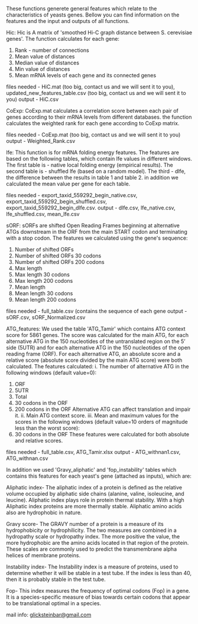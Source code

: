 These functions generete general features which relate to the characteristics of yeasts genes.
Bellow you can find information on the features and the input and outputs of all functions.

Hic:
Hic is A matrix of 'smoothed Hi-C graph distance between S. cerevisiae genes'.
The function calculates for each gene:
1.	Rank - number of connections
2.	Mean value of distances
3.	Median value of distances 
4.	Min value of distances
5.	Mean mRNA levels of each gene and its connected genes

files needed - HiC.mat (too big, contact us and we will sent it to you), updated_new_features_table.csv (too big, contact us and we will sent it to you)
output - HiC.csv

CoExp:
CoExp.mat calculates a correlation score between each pair of genes according to their mRNA levels from different databases.
the function calculates the weighted rank for each gene according to CoExp matrix.

files needed - CoExp.mat (too big, contact us and we will sent it to you)
output - Weighted_Rank.csv

lfe:
This function is for mRNA folding energy features.
The features are based on the following tables, which contain lfe values in different windows.
The first table is - native local folding energy (empirical results).
The second table is - shuffled lfe (based on a random model).
The third - dlfe, the difference between the results in table 1 and table 2.
in addition we calculated the mean value per gene for each table.

files needed - export_taxid_559292_begin_native.csv, export_taxid_559292_begin_shuffled.csv, export_taxid_559292_begin_dlfe.csv.
output - dlfe.csv, lfe_native.csv, lfe_shuffled.csv, mean_lfe.csv

sORF:
sORFs are shifted Open Reading Frames beginning at alternative ATGs downstream in the ORF from the main START codon and terminating with a stop codon.
The features we calculated using the gene's sequence:
1.	Number of shifted ORFs
2.	Number of shifted ORFs 30 codons
3.	Number of shifted ORFs 200 codons
4.	Max length
5.	Max length 30 codons
6.	Max length 200 codons
7.	Mean length
8.	Mean length 30 codons
9.	Mean length 200 codons

files needed - full_table.csv (contains the sequence of each gene
output - sORF.csv, sORF_Normalized.csv

ATG_features:
We used the table 'ATG_Tamir' which contains ATG context score for 5861 genes.
The score was calculated for the main ATG, for each alternative ATG in the 150 nucleotides of the untranslated region on the 5’ side (5UTR) and for each alternative ATG in the 150 nucleotides of the open reading frame (ORF).
For each alternative ATG, an absolute score and a relative score (absolute score divided by the main ATG score) were both calculated.
The features calculated:
i.	The number of alternative ATG in the following windows (default value=0):
1.	ORF
2.	5UTR
3.	Total
4.	30 codons in the ORF
5.	200 codons in the ORF
Alternative ATG can affect translation and impair it.
ii.	Main ATG context score.
iii.	Mean and maximum values for the scores in the following windows (default value=10 orders of magnitude less than the worst score):
1.	30 codons in the ORF
These features were calculated for both absolute and relative scores.

files needed - full_table.csv, ATG_Tamir.xlsx
output - ATG_withnan1.csv, ATG_withnan.csv

In addition we used 'Gravy_aliphatic' and 'fop_instability' tables which contains this features for each yeast's gene (attached as inputs), which are:

Aliphatic index- The aliphatic index of a protein is defined as the relative volume occupied by aliphatic side chains (alanine, valine, isoleucine, and leucine). Aliphatic index plays role in protein thermal stability. With a high Aliphatic index proteins are more thermally stable. Aliphatic amino acids also are hydrophobic in nature.

Gravy score- The GRAVY number of a protein is a measure of its hydrophobicity or hydrophilicity. The two measures are combined in a hydropathy scale or hydropathy index. The more positive the value, the more hydrophobic are the amino acids located in that region of the protein. These scales are commonly used to predict the transmembrane alpha helices of membrane proteins. 

Instability index- The Instability index is a measure of proteins, used to determine whether it will be stable in a test tube. If the index is less than 40, then it is probably stable in the test tube.

Fop- This index measures the frequency of optimal codons (Fop) in a gene. It is a species-specific measure of bias towards certain codons that appear to be translational optimal in a species.



mail info: glicksteinbar@gmail.com
